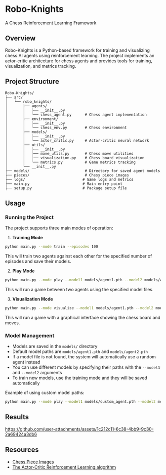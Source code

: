 # Robo-Knights

A Chess Reinforcement Learning Framework

## Overview

Robo-Knights is a Python-based framework for training and visualizing chess AI agents using reinforcement learning. The project implements an actor-critic architecture for chess agents and provides tools for training, visualization, and metrics tracking.


## Project Structure

```
Robo-Knights/
├── src/
│   └── robo_knights/
│       ├── agents/
│       │   ├── __init__.py
│       │   └── chess_agent.py      # Chess agent implementation
│       ├── environment/
│       │   ├── __init__.py
│       │   └── chess_env.py        # Chess environment
│       ├── models/
│       │   ├── __init__.py
│       │   └── actor_critic.py     # Actor-critic neural network
│       ├── utils/
│       │   ├── __init__.py
│       │   ├── move_utils.py       # Chess move utilities
│       │   ├── visualization.py    # Chess board visualization
│       │   └── metrics.py          # Game metrics tracking
│       └── __init__.py
├── models/                         # Directory for saved agent models
├── pieces/                         # Chess piece images
├── logs/                          # Game logs and metrics
├── main.py                        # Main entry point
├── setup.py                       # Package setup file
```

## Usage

### Running the Project

The project supports three main modes of operation:

1. **Training Mode**
```bash
python main.py --mode train --episodes 100
```
This will train two agents against each other for the specified number of episodes and save their models.

2. **Play Mode**
```bash
python main.py --mode play --model1 models/agent1.pth --model2 models/agent2.pth
```
This will run a game between two agents using the specified model files.

3. **Visualization Mode**
```bash
python main.py --mode visualize --model1 models/agent1.pth --model2 models/agent2.pth
```
This will run a game with a graphical interface showing the chess board and moves.

### Model Management

- Models are saved in the `models/` directory
- Default model paths are `models/agent1.pth` and `models/agent2.pth`
- If a model file is not found, the system will automatically use a random agent instead
- You can use different models by specifying their paths with the `--model1` and `--model2` arguments
- To train new models, use the training mode and they will be saved automatically

Example of using custom model paths:
```bash
python main.py --mode play --model1 models/custom_agent.pth --model2 models/opponent.pth
```

## Results


https://github.com/user-attachments/assets/1c212c11-6c38-4bb9-9c30-2a69424a3db6


 
## Resources

- [Chess Piece Images](https://commons.wikimedia.org/wiki/Category:SVG_chess_pieces)
- [The Actor-Critic Reinforcement Learning algorithm](https://medium.com/intro-to-artificial-intelligence/the-actor-critic-reinforcement-learning-algorithm-c8095a655c14)

